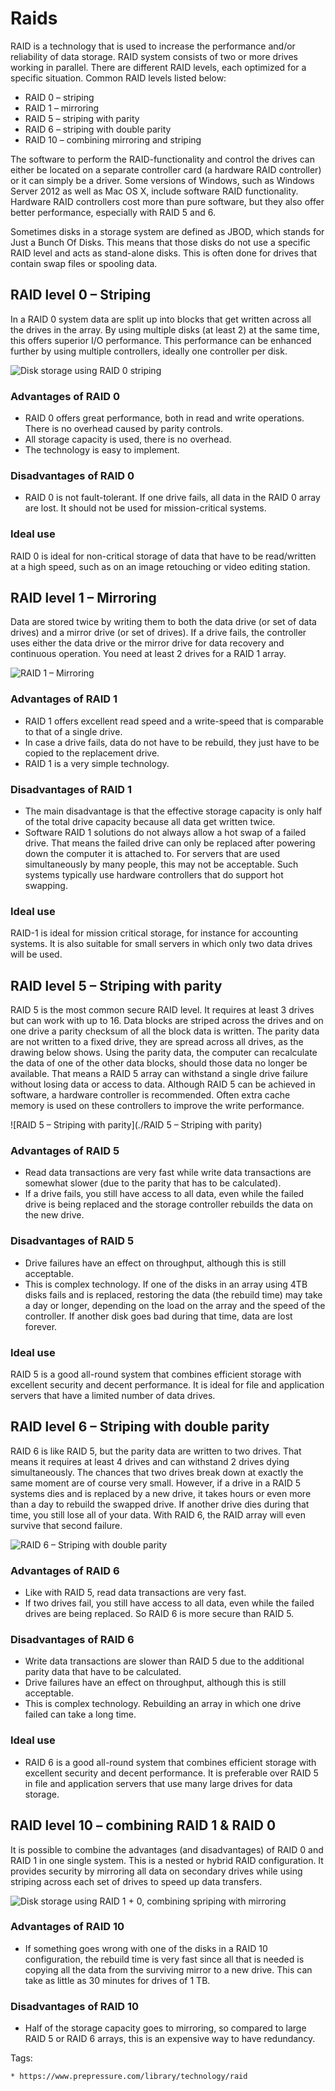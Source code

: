 # Raids

RAID is a technology that is used to increase the performance and/or
reliability of data storage. RAID system consists of two or more drives
working in parallel.  There are different RAID levels, each optimized
for a specific situation. Common RAID levels listed below:

* RAID 0 – striping
* RAID 1 – mirroring
* RAID 5 – striping with parity
* RAID 6 – striping with double parity
* RAID 10 – combining mirroring and striping

The software to perform the RAID-functionality and control the drives
can either be located on a separate controller card (a hardware RAID
controller) or it can simply be a driver. Some versions of Windows, such
as Windows Server 2012 as well as Mac OS X, include software RAID
functionality. Hardware RAID controllers cost more than pure software,
but they also offer better performance, especially with RAID 5 and 6.

Sometimes disks in a storage system are defined as JBOD, which stands
for Just a Bunch Of Disks. This means that those disks do not use a
specific RAID level and acts as stand-alone disks. This is often done
for drives that contain swap files or spooling data.

## RAID level 0 – Striping

In a RAID 0 system data are split up into blocks that get written across
all the drives in the array. By using multiple disks (at least 2) at the
same time, this offers superior I/O performance. This performance can be
enhanced further by using multiple controllers, ideally one controller
per disk.

![Disk storage using RAID 0 striping](./assets/raid-level-0-striping.svg)

### Advantages of RAID 0

* RAID 0 offers great performance, both in read and write operations.
	There is no overhead caused by parity controls.
* All storage capacity is used, there is no overhead.
* The technology is easy to implement.

### Disadvantages of RAID 0

* RAID 0 is not fault-tolerant. If one drive fails, all data in the RAID
	0 array are lost. It should not be used for mission-critical systems.

### Ideal use

RAID 0 is ideal for non-critical storage of data that have to be
read/written at a high speed, such as on an image retouching or video
editing station.

## RAID level 1 – Mirroring

Data are stored twice by writing them to both the data drive (or set of
data drives) and a mirror drive (or set of drives). If a drive fails,
the controller uses either the data drive or the mirror drive for data
recovery and continuous operation. You need at least 2 drives for a RAID
1 array.

![RAID 1 – Mirroring](./assets/raid-level-1-mirroring.svg)

### Advantages of RAID 1

* RAID 1 offers excellent read speed and a write-speed that is
	comparable to that of a single drive.
* In case a drive fails, data do not have to be rebuild, they just have
	to be copied to the replacement drive.
* RAID 1 is a very simple technology.

### Disadvantages of RAID 1

* The main disadvantage is that the effective storage capacity is only
	half of the total drive capacity because all data get written twice.
* Software RAID 1 solutions do not always allow a hot swap of a failed
	drive. That means the failed drive can only be replaced after powering
	down the computer it is attached to. For servers that are used
	simultaneously by many people, this may not be acceptable. Such
	systems typically use hardware controllers that do support hot
	swapping.
	
### Ideal use

RAID-1 is ideal for mission critical storage, for instance for
accounting systems. It is also suitable for small servers in which only
two data drives will be used.

## RAID level 5 – Striping with parity

RAID 5 is the most common secure RAID level. It requires at least 3
drives but can work with up to 16. Data blocks are striped across the
drives and on one drive a parity checksum of all the block data is
written. The parity data are not written to a fixed drive, they are
spread across all drives, as the drawing below shows. Using the parity
data, the computer can recalculate the data of one of the other data
blocks, should those data no longer be available. That means a RAID 5
array can withstand a single drive failure without losing data or access
to data. Although RAID 5 can be achieved in software, a hardware
controller is recommended. Often extra cache memory is used on these
controllers to improve the write performance.

![RAID 5 – Striping with parity](./RAID 5 – Striping with parity)

### Advantages of RAID 5

* Read data transactions are very fast while write data transactions are
	somewhat slower (due to the parity that has to be calculated).
* If a drive fails, you still have access to all data, even while the
	failed drive is being replaced and the storage controller rebuilds the
	data on the new drive.

### Disadvantages of RAID 5

* Drive failures have an effect on throughput, although this is still
	acceptable.
* This is complex technology. If one of the disks in an array using 4TB
	disks fails and is replaced, restoring the data (the rebuild time) may
	take a day or longer, depending on the load on the array and the speed
	of the controller. If another disk goes bad during that time, data are
	lost forever.


### Ideal use

RAID 5 is a good all-round system that combines efficient storage with
excellent security and decent performance. It is ideal for file and
application servers that have a limited number of data drives.

## RAID level 6 – Striping with double parity

RAID 6 is like RAID 5, but the parity data are written to two drives.
That means it requires at least 4 drives and can withstand 2 drives
dying simultaneously. The chances that two drives break down at exactly
the same moment are of course very small. However, if a drive in a RAID
5 systems dies and is replaced by a new drive, it takes hours or even
more than a day to rebuild the swapped drive. If another drive dies
during that time, you still lose all of your data. With RAID 6, the RAID
array will even survive that second failure.

![RAID 6 – Striping with double parity](./assets/raid-level-6-striping-with-dual-parity.svg)

### Advantages of RAID 6

* Like with RAID 5, read data transactions are very fast.
* If two drives fail, you still have access to all data, even while the
	failed drives are being replaced. So RAID 6 is more secure than RAID
	5.

### Disadvantages of RAID 6

* Write data transactions are slower than RAID 5 due to the additional
	parity data that have to be calculated.
* Drive failures have an effect on throughput, although this is still
	acceptable.
* This is complex technology. Rebuilding an array in which one drive
	failed can take a long time.

### Ideal use

* RAID 6 is a good all-round system that combines efficient storage with
	excellent security and decent performance. It is preferable over RAID
	5 in file and application servers that use many large drives for data
	storage.

## RAID level 10 – combining RAID 1 & RAID 0

It is possible to combine the advantages (and disadvantages) of RAID 0
and RAID 1 in one single system. This is a nested or hybrid RAID
configuration. It provides security by mirroring all data on secondary
drives while using striping across each set of drives to speed up data
transfers.

![Disk storage using RAID 1 + 0, combining spriping with mirroring](./assets/raid-level-1-and-0-striping-mirroring.svg)

### Advantages of RAID 10

* If something goes wrong with one of the disks in a RAID 10
	configuration, the rebuild time is very fast since all that is needed
	is copying all the data from the surviving mirror to a new drive. This
	can take as little as 30 minutes for drives of  1 TB.

### Disadvantages of RAID 10

* Half of the storage capacity goes to mirroring, so compared to large
	RAID 5  or RAID 6 arrays, this is an expensive way to have
	redundancy.



Tags:
```
* https://www.prepressure.com/library/technology/raid
```
